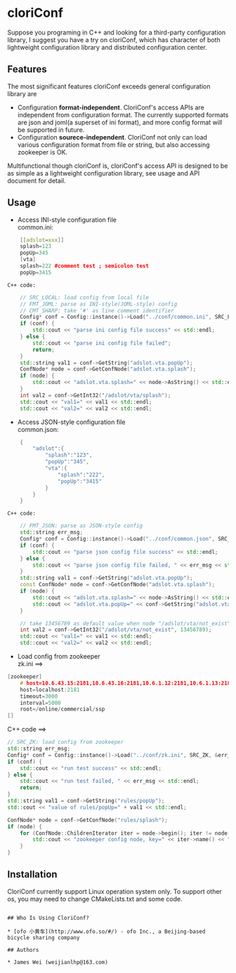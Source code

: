 cloriConf
====

Suppose you programing in C++ and looking for a third-party configuration library, I suggest you have a try on cloriConf, which has character of both lightweight configuration library and distributed configuration center. 

## Features

The most significant features cloriConf exceeds general configuration library are 

* Configuration **format-independent**. CloriConf's access APIs are independent from configuration format. The currently supported formats are json and joml(a superset of ini format), and more config format will be supported in future.
* Configuration **sourece-independent**. CloriConf not only can load various configuration format from file or string, but also accessing zookeeper is OK.

Multifunctional though cloriConf is, cloriConf's access API is designed to be as simple as a lightweight configuration library, see usage and API document for detail.

## Usage 

* Access INI-style configuration file  
common.ini: 
```C++
    [[adslot=xxx]]
    splash=123
    popUp=345
    [vta]
    splash=222 #comment test ; semicolon test
    popUp=3415
```
    C++ code: 
```C++
    // SRC_LOCAL: load config from local file
    // FMT_JOML: parse as INI-style(JOML-style) config 
    // CMT_SHARP: take '#' as line comment identifier
    Config* conf = Config::instance()->Load("../conf/common.ini", SRC_LOCAL | FMT_JOML | CMT_SHARP);
    if (conf) {
        std::cout << "parse ini config file success" << std::endl;
    } else {
        std::cout << "parse ini config file failed"; 
        return;
    }
    std::string val1 = conf->GetString("adslot.vta.popUp");
    ConfNode* node = conf->GetConfNode("adslot.vta.splash");
    if (node) {
        std::cout << "adslot.vta.splash=" << node->AsString() << std::endl;
    }
    int val2 = conf->GetInt32("/adslot/vta/splash");
    std::cout << "val1=" << val1 << std::endl;
    std::cout << "val2=" << val2 << std::endl;
```
* Access JSON-style configuration file  
common.json:
```C++
    {
        "adslot":{
            "splash":"123",
            "popUp":"345",
            "vta":{
                "splash":"222",
                "popUp":"3415"
            }   
        }   
    }
```
    C++ code: 
```C++
    // FMT_JSON: parse as JSON-style config
    std::string err_msg;
    Config* conf = Config::instance()->Load("../conf/common.json", SRC_LOCAL | FMT_JSON, &err_msg);
    if (conf) {
        std::cout << "parse json config file success" << std::endl;
    } else {
        std::cout << "parse json config file failed, " << err_msg << std::endl;
    }   
    std::string val1 = conf->GetString("adslot.vta.popUp");
    const ConfNode* node = conf->GetConfNode("adslot.vta.splash");
    if (node) {
        std::cout << "adslot.vta.splash=" << node->AsString() << std::endl;
        std::cout << "adslot.vta.popUp=" << conf->GetString("adslot.vta.popUp") << std::endl;
    }   

    // take 13456789 as default value when node "/adslot/vta/not_exist" not found
    int val2 = conf->GetInt32("/adslot/vta/not_exist", 13456789);
    std::cout << "val1=" << val1 << std::endl;
    std::cout << "val2=" << val2 << std::endl;
```
* Load config from zookeeper  
zk.ini ==>
```C++
[zookeeper]
    # host=10.6.43.15:2181,10.6.43.16:2181,10.6.1.12:2181,10.6.1.13:2181
    host=localhost:2181
    timeout=3000
    interval=5000
    root=/online/commercial/ssp
[]
```
C++ code ==>
```C++
// SRC_ZK: load config from zookeeper
std::string err_msg;
Config* conf = Config::instance()->Load("../conf/zk.ini", SRC_ZK, &err_msg);
if (conf) {
    std::cout << "run test success" << std::endl;
} else {
    std::cout << "run test failed, " << err_msg << std::endl;
    return;
}
std::string val1 = conf->GetString("rules/popUp");
std::cout << "value of rules/popUp=" + val1 << std::endl;

ConfNode* node = conf->GetConfNode("rules/splash");
if (node) {
    for (ConfNode::ChildrenIterator iter = node->begin(); iter != node->end(); ++iter) {
        std::cout << "zookeeper config node, key=" << iter->name() << ", value=" << iter->AsString() << std::endl;
    }   
}
```
## Installation

CloriConf currently support Linux operation system only. To support other os, you may need to change CMakeLists.txt and some code.

```

## Who Is Using CloriConf? 

* [ofo 小黄车](http://www.ofo.so/#/) - ofo Inc., a Beijing-based bicycle sharing company

## Authors

* James Wei (weijianlhp@163.com)

